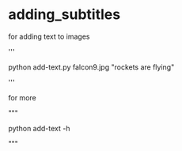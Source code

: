 # adding_subtitles

for adding text to images 

'''

python add-text.py falcon9.jpg   "rockets are flying"

'''

for more

"""

python add-text -h 

"""
